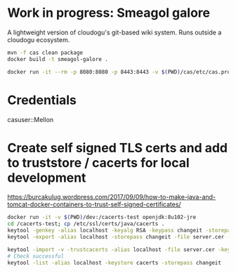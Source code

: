 Work in progress: Smeagol galore
============================

A lightweight version of cloudogu's git-based wiki system. Runs outside a cloudogu ecosystem.

```bash
mvn -f cas clean package
docker build -t smeagol-galore . 

docker run -it --rm -p 8080:8080 -p 8443:8443 -v $(PWD)/cas/etc/cas.properties:/etc/cas/cas.properties -v $(PWD)/dev/cacerts:/usr/lib/jvm/java-1.8-openjdk/jre/lib/security/cacerts -v $(PWD)/dev/cacerts:/etc/ssl/certs/java/cacerts -v $(PWD)/dev/keystore.jks:/usr/local/tomcat/conf/keystore.jks  smeagol-galore
```

# Credentials
casuser::Mellon

# Create self signed TLS certs and add to truststore / cacerts for local development

https://burcakulug.wordpress.com/2017/09/09/how-to-make-java-and-tomcat-docker-containers-to-trust-self-signed-certificates/

```bash
docker run -it -v $(PWD)/dev:/cacerts-test openjdk:8u102-jre
cd /cacerts-test; cp /etc/ssl/certs/java/cacerts .
keytool -genkey -alias localhost -keyalg RSA -keypass changeit -storepass changeit -keystore keystore.jks
keytool -export -alias localhost -storepass changeit -file server.cer -keystore keystore.jks

keytool -import -v -trustcacerts -alias localhost -file server.cer -keystore cacerts -keypass changeit -storepass changeit
# Check successful
keytool -list -alias localhost -keystore cacerts -storepass changeit
```
